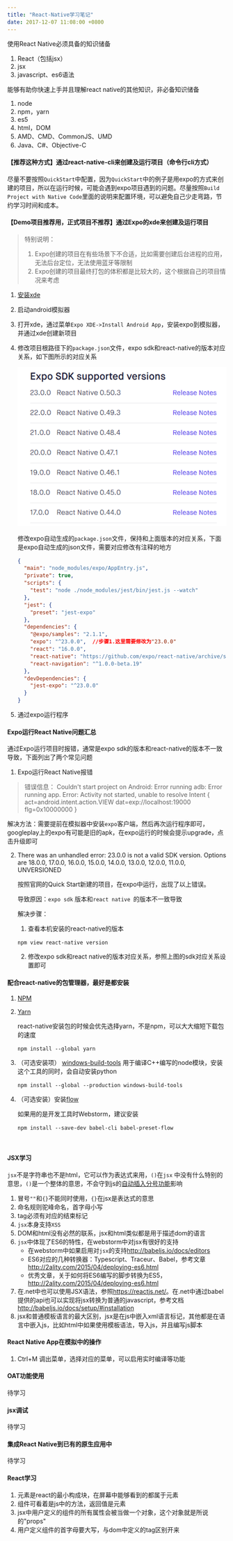 ```yaml
---
title: "React-Native学习笔记"
date: 2017-12-07 11:08:00 +0800
---
```


使用React Native必须具备的知识储备

1. React（包括jsx）
2. jsx
3. javascript、es6语法

能够有助你快速上手并且理解react native的其他知识，非必备知识储备

1. node
2. npm，yarn
3. es5
4. html，DOM
5. AMD、CMD、CommonJS、UMD
6. Java、C#、Objective-C



#### 【推荐这种方式】通过react-native-cli来创建及运行项目（命令行cli方式）

尽量不要按照`QuickStart`中配置，因为`QuickStart`中的例子是用expo的方式来创建的项目，所以在运行时候，可能会遇到expo项目遇到的问题。尽量按照`Build Project with Native Code`里面的说明来配置环境，可以避免自己少走弯路，节约学习时间和成本。



#### 【Demo项目推荐用，正式项目不推荐】通过Expo的xde来创建及运行项目

> 特别说明：
>
> 1. Expo创建的项目在有些场景下不合适，比如需要创建后台进程的应用，无法后台定位，无法使用蓝牙等限制
> 2. Expo创建的项目最终打包的体积都是比较大的，这个根据自己的项目情况来考虑

1. [安装xde](https://docs.expo.io/versions/latest/introduction/installation.html)

2. 启动android模拟器

3. 打开xde，通过菜单`Expo XDE->Install Android App`，安装expo到模拟器，并通过xde创建新项目

4. 修改项目根路径下的`package.json`文件，expo sdk和react-native的版本对应关系，如下图所示的对应关系

   ![Expo和React Native的版本对应关系](/assets/img/expo_support.png)

   修改expo自动生成的`package.json`文件，保持和上面版本的对应关系，下面是expo自动生成的json文件，需要对应修改有注释的地方

   ```json
   {
     "main": "node_modules/expo/AppEntry.js",
     "private": true,
     "scripts": {
       "test": "node ./node_modules/jest/bin/jest.js --watch"
     },
     "jest": {
       "preset": "jest-expo"
     },
     "dependencies": {
       "@expo/samples": "2.1.1",
       "expo": "^23.0.0",  //步骤1.这里需要修改为"23.0.0"
       "react": "16.0.0",
       "react-native": "https://github.com/expo/react-native/archive/sdk-23.0.0.tar.gz",   //步骤2.这里需要修改为："0.50.3"，和上面保持一致
       "react-navigation": "^1.0.0-beta.19"
     },
     "devDependencies": {
       "jest-expo": "^23.0.0"
     }
   }
   ```

5. 通过expo运行程序



#### Expo运行React Native问题汇总

通过Expo运行项目时报错，通常是expo sdk的版本和react-native的版本不一致导致，下面列出了两个常见问题

1. Expo运行React Native报错

> 错误信息： Couldn't start project on Android: Error running adb: Error running app. Error: Activity not started, unable to resolve Intent { act=android.intent.action.VIEW dat=exp://localhost:19000 flg=0x10000000 }

解决方法：需要提前在模拟器中安装`expo`客户端，然后再次运行程序即可，googleplay上的expo有可能是旧的apk，在expo运行的时候会提示upgrade，点击升级即可

2. There was an unhandled error: 23.0.0 is not a valid SDK version. Options are 18.0.0, 17.0.0, 16.0.0, 15.0.0, 14.0.0, 13.0.0, 12.0.0, 11.0.0, UNVERSIONED

   按照官网的Quick Start新建的项目，在expo中运行，出现了以上错误。

   导致原因：`expo sdk` 版本和`react native `的版本不一致导致

   解决步骤：

   1. 查看本机安装的react-native的版本

   ```shell
   npm view react-native version
   ```

   2. 修改expo sdk和react native的版本对应关系，参照上图的sdk对应关系设置即可

#### 配合react-native的包管理器，最好是都安装

1. [NPM](https://github.com/npm/npm)

2. [Yarn](https://yarnpkg.com/zh-Hans/docs/install#windows-tab)

   react-native安装包的时候会优先选择yarn，不是npm，可以大大缩短下载包的速度

   ```shell
   npm install --global yarn
   ```

3. （可选安装项） [windows-build-tools](https://github.com/felixrieseberg/windows-build-tools) 用于编译C++编写的node模块，安装这个工具的同时，会自动安装python

   ```shell
   npm install --global --production windows-build-tools
   ```

4. （可选安装）安装[flow](https://flow.org/en/docs/install/)

   如果用的是开发工具时Webstorm，建议安装

   ```shell
   npm install --save-dev babel-cli babel-preset-flow
   ```

   ​

#### JSX学习

`jsx`不是字符串也不是html，它可以作为表达式来用，`()`在`jsx` 中没有什么特别的意思，`()`是一个整体的意思，不会守到js的[自动插入分号功能](https://stackoverflow.com/questions/2846283/what-are-the-rules-for-javascripts-automatic-semicolon-insertion-asi)影响

1. 冒号`""`和`{}`不能同时使用，`{}`在jsx是表达式的意思
2. 命名规则驼峰命名，首字母小写
3. tag必须有对应的结束标记
4. `jsx`本身支持`XSS`
5. DOM和html没有必然的联系，jsx和html类似都是用于描述dom的语言
6. `jsx`中体现了ES6的特性，在webstorm中对jsx有很好的支持
   + 在webstorm中如果启用对`jsx`的支持<http://babeljs.io/docs/editors>
   + ES6对应的几种转换器：Typescript、Traceur、Babel，参考文章<http://2ality.com/2015/04/deploying-es6.html>
   + 优秀文章，关于如何将ES6编写的脚步转换为ES5，<http://2ality.com/2015/04/deploying-es6.html>
7. 在.net中也可以使用JSX语法，参照<https://reactjs.net/>。在.net中通过babel提供的api也可以实现将jsx转换为普通的javascript，参考文档<http://babeljs.io/docs/setup/#installation>
8. jsx和普通模板语言的最大区别，jsx是在js中嵌入xml语言标记，其他都是在语言中嵌入js，比如html中如果使用模板语法，导入js，并且编写js脚本



#### React Native App在模拟中的操作

1. Ctrl+M 调出菜单，选择对应的菜单，可以启用实时编译等功能

#### OAT功能使用

待学习

#### jsx调试

待学习

#### 集成React Native到已有的原生应用中

待学习

#### React学习

1. 元素是react的最小构成块，在屏幕中能够看到的都属于元素
2. 组件可看着是js中的方法，返回值是元素
3. jsx中用户定义的组件的所有属性会被当做一个对象，这个对象就是所说的"props"
4. 用户定义组件的首字母要大写，与dom中定义的tag区别开来